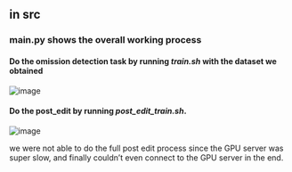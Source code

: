 ## in src
### main.py shows the overall working process







#### Do the omission detection task by running ***train.sh*** with the dataset we obtained 
![image](https://github.com/user-attachments/assets/5f6783a6-00b9-42fd-9b95-ae4659512cd3)

#### Do the post_edit by running ***post_edit_train.sh***. 
![image](https://github.com/user-attachments/assets/f574dc92-ebc9-4c39-9482-6f8a04a21170)

we were not able to do the full post edit process since the GPU server was super slow, and finally couldn’t even connect to the GPU server in the end.


